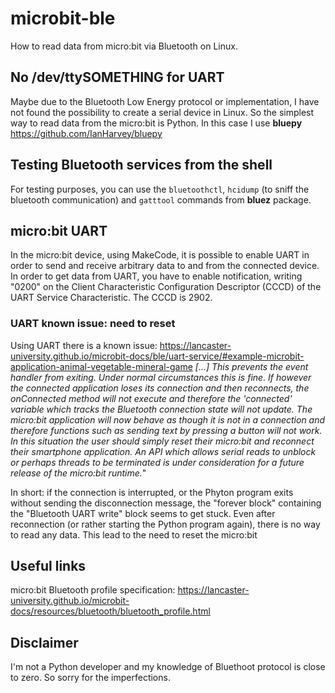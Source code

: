 # microbit-ble

How to read data from micro:bit via Bluetooth on Linux.

## No /dev/ttySOMETHING for UART

Maybe due to the Bluetooth Low Energy protocol or implementation, I have not found the possibility to create a serial device in Linux. So the simplest way to read data from the micro:bit is Python. In this case I use **bluepy** https://github.com/IanHarvey/bluepy

## Testing Bluetooth services from the shell

For testing purposes, you can use the `bluetoothctl`, `hcidump` (to sniff the bluetooth communication) and `gatttool` commands from **bluez** package.

## micro:bit UART

In the micro:bit device, using MakeCode, it is possible to enable UART in order to send and receive arbitrary data to and from the connected device.
In order to get data from UART, you have to enable notification, writing "0200" on the Client Characteristic Configuration Descriptor (CCCD) of the UART Service Characteristic. The CCCD is 2902.

### UART known issue: need to reset

Using UART there is a known issue: https://lancaster-university.github.io/microbit-docs/ble/uart-service/#example-microbit-application-animal-vegetable-mineral-game *[...] This prevents the event handler from exiting. Under normal circumstances this is fine. If however the connected application loses its connection and then reconnects, the onConnected method will not execute and therefore the 'connected' variable which tracks the Bluetooth connection state will not update. The micro:bit application will now behave as though it is not in a connection and therefore functions such as sending text by pressing a button will not work. In this situation the user should simply reset their micro:bit and reconnect their smartphone application. An API which allows serial reads to unblock or perhaps threads to be terminated is under consideration for a future release of the micro:bit runtime.*"

In short: if the connection is interrupted, or the Phyton program exits without sending the disconnection message, the "forever block" containing the "Bluetooth UART write" block seems to get stuck. Even after reconnection (or rather starting the Python program again), there is no way to read any data. This lead to the need to reset the micro:bit

## Useful links

micro:bit Bluetooth profile specification: https://lancaster-university.github.io/microbit-docs/resources/bluetooth/bluetooth_profile.html

## Disclaimer

I'm not a Python developer and my knowledge of Bluethoot protocol is close to zero. So sorry for the imperfections.

